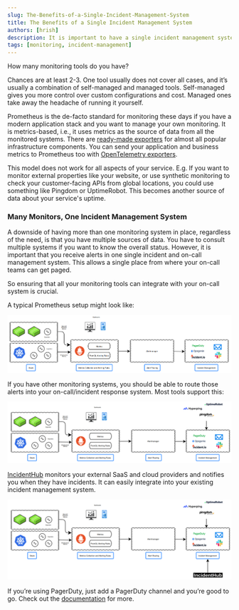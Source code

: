```yaml
---
slug: The-Benefits-of-a-Single-Incident-Management-System
title: The Benefits of a Single Incident Management System
authors: [hrish]
description: It is important to have a single incident management system irrespective of how many monitoring systems you have.
tags: [monitoring, incident-management]
---
```


How many monitoring tools do you have?

Chances are at least 2-3. One tool usually does not cover all cases, and it’s usually a combination of self-managed and managed tools. 
Self-managed gives you more control over custom configurations and cost. Managed ones take away the headache of running it yourself.

Prometheus is the de-facto standard for monitoring these days if you have a modern application stack and you want to manage your own
 monitoring. It is metrics-based, i.e., it uses metrics as the source of data from all the monitored systems. There are 
 [ready-made exporters](https://prometheus.io/docs/instrumenting/exporters/) for almost all popular infrastructure components. 
 You can send your application and business metrics to Prometheus too with 
 [OpenTelemetry exporters](https://opentelemetry.io/docs/specs/otel/metrics/sdk_exporters/prometheus/).

This model does not work for all aspects of your service. E.g. If you want to monitor external properties like your website, or use synthetic
 monitoring to check your customer-facing APIs from global locations, you could use something like Pingdom or UptimeRobot. This becomes another source of 
 data about your service's uptime.
<!-- truncate -->
### Many Monitors, One Incident Management System
A downside of having more than one monitoring system in place, regardless of the need, is that you have multiple sources of data. You have to
 consult multiple systems if you want to know the overall status. However, it is important that you receive alerts in one single incident and 
 on-call management system. This allows a single place from where your on-call teams can get paged.

So ensuring that all your monitoring tools can integrate with your on-call system is crucial.

A typical Prometheus setup might look like:

![Monitoring setup](/img/unified-monitoring-1.png)

If you have other monitoring systems, you should be able to route those alerts into your on-call/incident response system. Most tools support this:

![Monitoring setup](/img/unified-monitoring-2.png)

[IncidentHub](https://incidenthub.cloud/) monitors your external SaaS and cloud providers and notifies you when they have incidents. 
It can easily integrate into your existing incident management system.

![Monitoring setup](/img/unified-monitoring-3.png)

If you’re using PagerDuty, just add a PagerDuty channel and you’re good to go. Check out the [documentation](https://docs.incidenthub.cloud/channels) for more.
